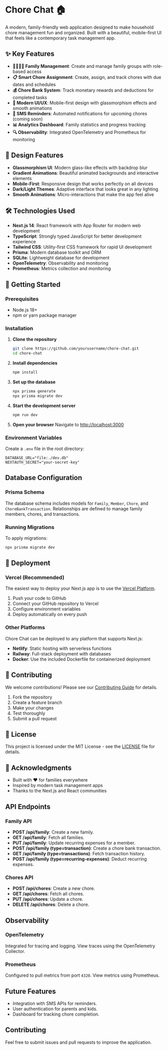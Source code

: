 # Chore Chat 🏠

A modern, family-friendly web application designed to make household chore management fun and organized. Built with a beautiful, mobile-first UI that feels like a contemporary task management app.

## ✨ Key Features

- **👨‍👩‍👧‍👦 Family Management**: Create and manage family groups with role-based access
- **📋 Smart Chore Assignment**: Create, assign, and track chores with due dates and schedules
- **💰 Chore Bank System**: Track monetary rewards and deductions for completed tasks
- **📱 Modern UI/UX**: Mobile-first design with glassmorphism effects and smooth animations
- **🔔 SMS Reminders**: Automated notifications for upcoming chores (coming soon)
- **📊 Analytics Dashboard**: Family statistics and progress tracking
- **🔍 Observability**: Integrated OpenTelemetry and Prometheus for monitoring

## 🎨 Design Features

- **Glassmorphism UI**: Modern glass-like effects with backdrop blur
- **Gradient Animations**: Beautiful animated backgrounds and interactive elements
- **Mobile-First**: Responsive design that works perfectly on all devices
- **Dark/Light Themes**: Adaptive interface that looks great in any lighting
- **Smooth Animations**: Micro-interactions that make the app feel alive

## 🛠️ Technologies Used

- **Next.js 14**: React framework with App Router for modern web development
- **TypeScript**: Strongly typed JavaScript for better development experience
- **Tailwind CSS**: Utility-first CSS framework for rapid UI development
- **Prisma**: Modern database toolkit and ORM
- **SQLite**: Lightweight database for development
- **OpenTelemetry**: Observability and monitoring
- **Prometheus**: Metrics collection and monitoring

## 🚀 Getting Started

### Prerequisites

- Node.js 18+ 
- npm or yarn package manager

### Installation

1. **Clone the repository**
   ```bash
   git clone https://github.com/yourusername/chore-chat.git
   cd chore-chat
   ```

2. **Install dependencies**
   ```bash
   npm install
   ```

3. **Set up the database**
   ```bash
   npx prisma generate
   npx prisma migrate dev
   ```

4. **Start the development server**
   ```bash
   npm run dev
   ```

5. **Open your browser**
   Navigate to [http://localhost:3000](http://localhost:3000)

### Environment Variables

Create a `.env` file in the root directory:

```env
DATABASE_URL="file:./dev.db"
NEXTAUTH_SECRET="your-secret-key"
```

## Database Configuration

### Prisma Schema

The database schema includes models for `Family`, `Member`, `Chore`, and `ChoreBankTransaction`. Relationships are defined to manage family members, chores, and transactions.

### Running Migrations

To apply migrations:

```bash
npx prisma migrate dev
```

## 🚀 Deployment

### Vercel (Recommended)

The easiest way to deploy your Next.js app is to use the [Vercel Platform](https://vercel.com/new?utm_medium=default-template&filter=next.js&utm_source=create-next-app&utm_campaign=create-next-app-readme).

1. Push your code to GitHub
2. Connect your GitHub repository to Vercel
3. Configure environment variables
4. Deploy automatically on every push

### Other Platforms

Chore Chat can be deployed to any platform that supports Next.js:
- **Netlify**: Static hosting with serverless functions
- **Railway**: Full-stack deployment with databases
- **Docker**: Use the included Dockerfile for containerized deployment

## 🤝 Contributing

We welcome contributions! Please see our [Contributing Guide](CONTRIBUTING.md) for details.

1. Fork the repository
2. Create a feature branch
3. Make your changes
4. Test thoroughly
5. Submit a pull request

## 📝 License

This project is licensed under the MIT License - see the [LICENSE](LICENSE) file for details.

## 🙏 Acknowledgments

- Built with ❤️ for families everywhere
- Inspired by modern task management apps
- Thanks to the Next.js and React communities

## API Endpoints

### Family API

- **POST /api/family**: Create a new family.
- **GET /api/family**: Fetch all families.
- **PUT /api/family**: Update recurring expenses for a member.
- **POST /api/family (type=transaction)**: Create a chore bank transaction.
- **GET /api/family (type=transactions)**: Fetch transaction history.
- **POST /api/family (type=recurring-expenses)**: Deduct recurring expenses.

### Chores API

- **POST /api/chores**: Create a new chore.
- **GET /api/chores**: Fetch all chores.
- **PUT /api/chores**: Update a chore.
- **DELETE /api/chores**: Delete a chore.

## Observability

### OpenTelemetry

Integrated for tracing and logging. View traces using the OpenTelemetry Collector.

### Prometheus

Configured to pull metrics from port `4320`. View metrics using Prometheus.

## Future Features

- Integration with SMS APIs for reminders.
- User authentication for parents and kids.
- Dashboard for tracking chore completion.

## Contributing

Feel free to submit issues and pull requests to improve the application.
